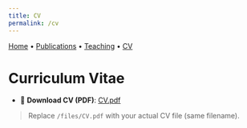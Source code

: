 ```yaml
---
title: CV
permalink: /cv
---
```


[Home](/) • [Publications](/publications) • [Teaching](/teaching) • [CV](/cv)

# Curriculum Vitae

- 📄 **Download CV (PDF)**: [CV.pdf](/files/CV.pdf)

> Replace `/files/CV.pdf` with your actual CV file (same filename).